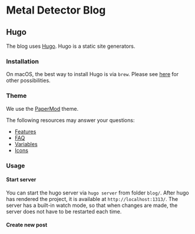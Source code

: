# Metal Detector Blog

## Hugo

The blog uses [Hugo](https://gohugo.io/). Hugo is a static site generators.

### Installation

On macOS, the best way to install Hugo is via `brew`. Please see [here](https://gohugo.io/getting-started/installing/) for other possibilities.

### Theme

We use the [PaperMod](https://github.com/adityatelange/hugo-PaperMod) theme.

The following resources may answer your questions:
- [Features](https://github.com/adityatelange/hugo-PaperMod/wiki/Features)  
- [FAQ](https://github.com/adityatelange/hugo-PaperMod/wiki/FAQs#bundling-custom-css-with-themes-assets)
- [Variables](https://github.com/adityatelange/hugo-PaperMod/wiki/Variables)
- [Icons](https://github.com/adityatelange/hugo-PaperMod/wiki/Icons)

### Usage

#### Start server

You can start the hugo server via `hugo server` from folder `blog/`. After hugo has rendered the project, it is available at `http://localhost:1313/`. The server has a built-in watch mode, so that when changes are made, the server does not have to be restarted each time.

#### Create new post


